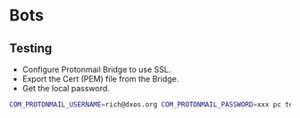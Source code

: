 # Bots

## Testing

- Configure Protonmail Bridge to use SSL.
- Export the Cert (PEM) file from the Bridge.
- Get the local password.

```bash
COM_PROTONMAIL_USERNAME=rich@dxos.org COM_PROTONMAIL_PASSWORD=xxx pc test
```
